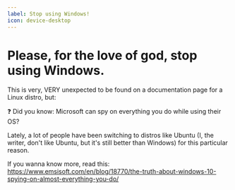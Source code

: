 ```yaml
---
label: Stop using Windows!
icon: device-desktop
---
```

# Please, for the love of god, stop using Windows.
This is very, VERY unexpected to be found on a documentation page for a Linux distro, but:

❓ Did you know: Microsoft can spy on everything you do while using their OS?

Lately, a lot of people have been switching to distros like Ubuntu (I, the writer, don't like Ubuntu, but it's still better than Windows) for this particular reason.

If you wanna know more, read this: https://www.emsisoft.com/en/blog/18770/the-truth-about-windows-10-spying-on-almost-everything-you-do/

